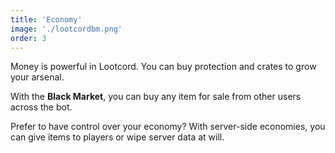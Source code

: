 ```yaml
---
title: 'Economy'
image: './lootcordbm.png'
order: 3
---
```


Money is powerful in Lootcord. You can buy protection and crates to grow your arsenal.

With the **Black Market**, you can buy any item for sale from other users across the bot.

Prefer to have control over your economy? With server-side economies, you can give items to players or wipe server data at will.